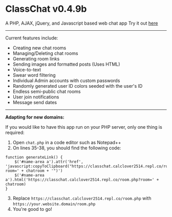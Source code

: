 # ClassChat v0.4.9b
A PHP, AJAX, jQuery, and Javascript based web chat app
Try it out [here](https://classchat.calclover2514.repl.co/ "ClassChat v0.4.9")

---

Current features include:
- Creating new chat rooms
- Managing/Deleting chat rooms
- Generating room links
- Sending images and formatted posts (Uses HTML)
- Voice-to-text
- Swear word filtering
- Individual Admin accounts with custom passwords
- Randomly generated user ID colors seeded with the user's ID
- Endless semi-public chat rooms
- User join notifications
- Message send dates

---

**Adapting for new domains:**

If you would like to have this app run on your PHP server, only one thing is required:
1) Open `chat.php` in a code editor such as Notepad++
2) On lines 35-38, you should find the following code:
```
function generateLink() {
    $('#name-area a').attr('href', 'javascript:copyToClipboard("https://classchat.calclover2514.repl.co/room.php?room=' + chatroom + '")')
    $('#name-area a').html('https://classchat.calclover2514.repl.co/room.php?room=' + chatroom)
}
```
3) Replace `https://classchat.calclover2514.repl.co/room.php` with `https://your.website.domain/room.php`
4) You're good to go!
